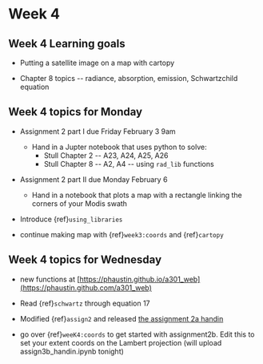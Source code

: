 # Week 4

## Week 4 Learning goals

* Putting a satellite image on a map with cartopy

* Chapter 8 topics -- radiance, absorption, emission, Schwartzchild equation

## Week 4 topics for Monday

  * Assignment 2 part I due Friday February 3 9am
    - Hand in a Jupter notebook that uses python to solve:
      - Stull Chapter 2 -- A23, A24, A25, A26
      - Stull Chapter 8 -- A2, A4 -- using `rad_lib` functions

  * Assignment 2 part II due Monday February 6
    - Hand in a notebook that plots a map with a rectangle linking the corners
      of your Modis swath

- Introduce {ref}`using_libraries`

- continue making map with {ref}`week3:coords` and {ref}`cartopy`



## Week 4 topics for Wednesday

  * new functions at [https://phaustin.github.io/a301_web](https://phaustin.github.com/a301_web)

  * Read {ref}`schwartz` through equation 17

  * Modified {ref}`assign2` and released  [the assignment 2a handin](https://github.com/phaustin/a301_students_eoas/blob/main/notebooks/assignments/assignment2a_handin.ipynb)

  * go over {ref}`weeK4:coords` to get started with assignment2b.  Edit this to set your extent coords
    on the Lambert projection  (will upload assign3b_handin.ipynb tonight)
    
    
    
